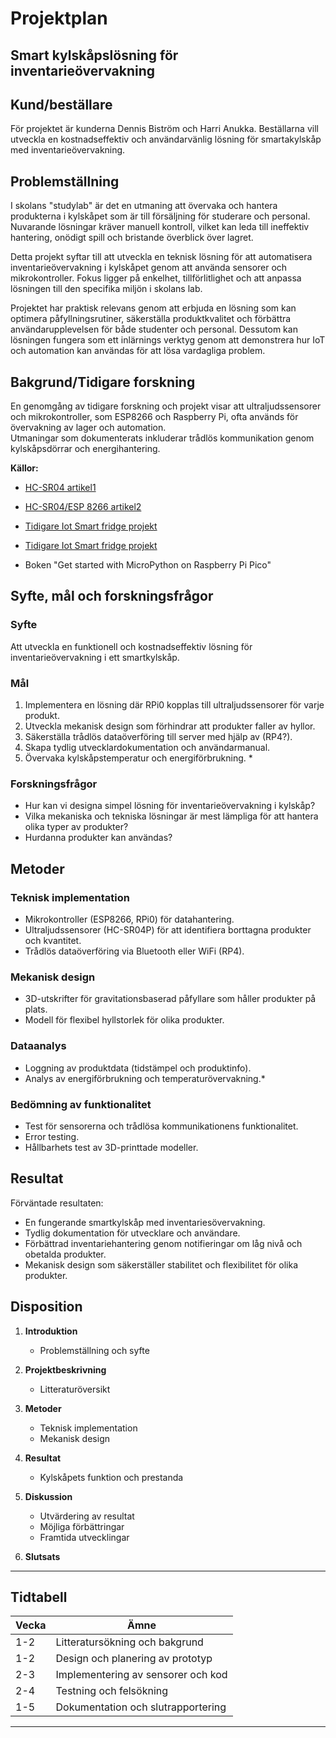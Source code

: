 # Projektplan

## **Smart kylskåpslösning för inventarieövervakning**

## Kund/beställare
För projektet är kunderna Dennis Biström och Harri Anukka. Beställarna vill utveckla en kostnadseffektiv och användarvänlig lösning för smartakylskåp med inventarieövervakning.

## Problemställning
I skolans "studylab" är det en utmaning att övervaka och hantera produkterna i kylskåpet som är till försäljning för studerare och personal. Nuvarande lösningar kräver manuell kontroll, vilket kan leda till ineffektiv hantering, onödigt spill och bristande överblick över lagret.

Detta projekt syftar till att utveckla en teknisk lösning för att automatisera inventarieövervakning i kylskåpet genom att använda sensorer och mikrokontroller. Fokus ligger på enkelhet, tillförlitlighet och att anpassa lösningen till den specifika miljön i skolans lab.

Projektet har praktisk relevans genom att erbjuda en lösning som kan optimera påfyllningsrutiner, säkerställa produktkvalitet och förbättra användarupplevelsen för både studenter och personal. Dessutom kan lösningen fungera som ett inlärnings verktyg genom att demonstrera hur IoT och automation kan användas för att lösa vardagliga problem.


## Bakgrund/Tidigare forskning
En genomgång av tidigare forskning och projekt visar att ultraljudssensorer och mikrokontroller, som ESP8266 och Raspberry Pi, ofta används för övervakning av lager och automation.  
Utmaningar som dokumenterats inkluderar trådlös kommunikation genom kylskåpsdörrar och energihantering.  

**Källor:**
- [HC-SR04 artikel1 ](https://tutorials-raspberrypi.com/raspberry-pi-ultrasonic-sensor-hc-sr04/) 

- [HC-SR04/ESP 8266 artikel2](https://randomnerdtutorials.com/micropython-hc-sr04-ultrasonic-esp32-esp8266/)

- [Tidigare Iot Smart fridge projekt](https://github.com/Abhishek0697/IoT_Refrigerator) 

- [Tidigare Iot Smart fridge projekt](http://www.ijlera.com/papers/v2-i3/part-II/31.201703127.pdf)

- Boken "Get started with MicroPython on Raspberry Pi Pico"


## Syfte, mål och forskningsfrågor
### Syfte
Att utveckla en funktionell och kostnadseffektiv lösning för inventarieövervakning i ett smartkylskåp.

### Mål
1. Implementera en lösning där RPi0 kopplas till ultraljudssensorer för varje produkt.  
2. Utveckla mekanisk design som förhindrar att produkter faller av hyllor.  
3. Säkerställa trådlös dataöverföring till server med hjälp av (RP4?).  
4. Skapa tydlig utvecklardokumentation och användarmanual.  
5. Övervaka kylskåpstemperatur och energiförbrukning. *

### Forskningsfrågor
- Hur kan vi designa simpel lösning för inventarieövervakning i kylskåp?  
- Vilka mekaniska och tekniska lösningar är mest lämpliga för att hantera olika typer av produkter?
- Hurdanna produkter kan användas?  

## Metoder
### Teknisk implementation
- Mikrokontroller (ESP8266, RPi0) för datahantering.  
- Ultraljudssensorer (HC-SR04P) för att identifiera borttagna produkter och kvantitet.  
- Trådlös dataöverföring via Bluetooth eller WiFi (RP4).  

### Mekanisk design
- 3D-utskrifter för gravitationsbaserad påfyllare som håller produkter på plats.  
- Modell för flexibel hyllstorlek för olika produkter.  

### Dataanalys
- Loggning av produktdata (tidstämpel och produktinfo).  
- Analys av energiförbrukning och temperaturövervakning.*

### Bedömning av funktionalitet
- Test för sensorerna och trådlösa kommunikationens funktionalitet.  
- Error testing.
- Hållbarhets test av 3D-printtade modeller.


## Resultat
Förväntade resultaten:  
- En fungerande smartkylskåp med inventariesövervakning.  
- Tydlig dokumentation för utvecklare och användare.  
- Förbättrad inventariehantering genom notifieringar om låg nivå och obetalda produkter.  
- Mekanisk design som säkerställer stabilitet och flexibilitet för olika produkter.  


## Disposition
1. **Introduktion**  
   - Problemställning och syfte  

2. **Projektbeskrivning**  
   - Litteraturöversikt  

3. **Metoder**  
   - Teknisk implementation  
   - Mekanisk design  

4. **Resultat**  
   - Kylskåpets funktion och prestanda  

5. **Diskussion**  
   - Utvärdering av resultat  
   - Möjliga förbättringar
   - Framtida utvecklingar  

6. **Slutsats**    

---

## Tidtabell
| **Vecka** | **Ämne**                           |
|-----------|------------------------------------|
| 1-2       | Litteratursökning och bakgrund     |
| 1-2       | Design och planering av prototyp   |
| 2-3       | Implementering av sensorer och kod |
| 2-4       | Testning och felsökning            |
| 1-5       | Dokumentation och slutrapportering |

---